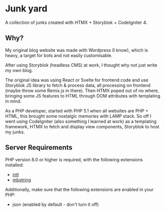 # Junk yard

A collection of junks created with HTMX + Storyblok + CodeIgniter 4.

## Why?

My original blog website was made with Wordpress (I know), which is heavy, a target for bots and not easily customisable.

After using Storyblok (headless CMS) at work, I thought why not just write my own blog.

The original idea was using React or Svelte for frontend code and use Storyblok JS library to fetch & process data, all processing on frontend (maybe throw some Remix.js in there).
Then HTMX poped out of no where, bringing some JS features to HTML through DOM attributes with templating in mind.

As a PHP developer, started with PHP 5.1 when all websites are PHP + HTML, this brought some nostalgic memories with LAMP stack.
So off I went using CodeIgniter (also something I learned at work) as a templating framework, HTMX to fetch and display view components, Storyblok to host my junks.

## Server Requirements

PHP version 8.0 or higher is required, with the following extensions installed:

- [intl](http://php.net/manual/en/intl.requirements.php)
- [mbstring](http://php.net/manual/en/mbstring.installation.php)

Additionally, make sure that the following extensions are enabled in your PHP:

- json (enabled by default - don't turn it off)
